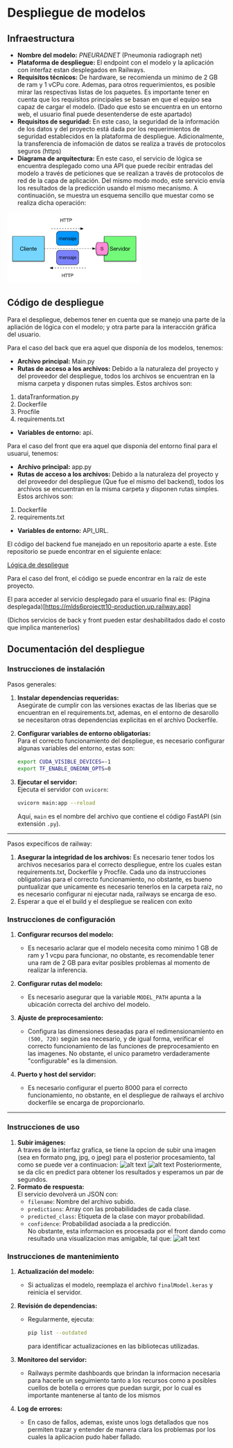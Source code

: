# Despliegue de modelos

## Infraestructura

- **Nombre del modelo:** *PNEURADNET* (Pneumonia radiograph net)
- **Plataforma de despliegue:** El endpoint con el modelo y la aplicación con interfaz estan desplegados en Railways.
- **Requisitos técnicos:** De hardware, se recomienda un minimo de 2 GB de ram y 1 vCPu core. Ademas, para otros requerimientos, es posible  mirar las respectivas listas de los paquetes. Es importante tener en cuenta que los requisitos principales se basan en que el equipo sea capaz de cargar el modelo. (Dado que esto se encuentra en un entorno web, el usuario final puede desentenderse de este apartado)
- **Requisitos de seguridad:** En este caso, la seguridad de la información de los datos y del proyecto está dada por los requerimientos de seguridad establecidos en la plataforma de despliegue. Adicionalmente, la transferencia de infomación de datos se realiza a través de protocolos seguros (https)
- **Diagrama de arquitectura:** En este caso, el servicio de lógica se encuentra desplegado como una API que puede recibir entradas del modelo a través de peticiones que se realizan a través de protocolos de red de la capa de aplicación. Del mismo modo modo, este servicio envía los resultados de la predicción usando el mismo mecanismo. A continuación, se muestra un esquema sencillo que muestar como se realiza dicha operación:

![Arquitectura](API.png)

## Código de despliegue

Para el despliegue, debemos tener en cuenta que se manejo una parte de la apliación de lógica con el modelo; y otra parte para la interacción gráfica del usuario. 

Para el caso del back que era aquel que disponía de los modelos, tenemos:

- **Archivo principal:** Main.py
- **Rutas de acceso a los archivos:** Debido a la naturaleza del proyecto y del proveedor del despliegue, todos los archivos se encuentran en la misma carpeta y disponen rutas simples.
Estos archivos son:
1. dataTranformation.py
2. Dockerfile
3. Procfile
4. requirements.txt

- **Variables de entorno:** api.

Para el caso del front que era aquel que disponía del entorno final para el usuarui, tenemos:

- **Archivo principal:** app.py
- **Rutas de acceso a los archivos:** Debido a la naturaleza del proyecto y del proveedor del despliegue (Que fue el mismo del backend), todos los archivos se encuentran en la misma carpeta y disponen rutas simples.
Estos archivos son:
1. Dockerfile
2. requirements.txt

- **Variables de entorno:** API_URL.

El código del backend fue manejado en un repositorio aparte a este. Este repositorio se puede encontrar en el siguiente enlace:

[Lógica de despliegue](https://github.com/dfadames/MLDS6_project_frontend_and_api)

Para el caso del front, el código se puede encontrar en la raíz de este proyecto.

El para acceder al servicio desplegado para el usuario final es: (Página desplegada)[https://mlds6projectt10-production.up.railway.app]

(Dichos servicios de back y front pueden estar deshabilitados dado el costo que implica mantenerlos)

## Documentación del despliegue

### **Instrucciones de instalación**  
Pasos generales:


1. **Instalar dependencias requeridas:**  
   Asegúrate de cumplir con las versiones exactas de las liberias que se encuentran en el requirements.txt,  ademas, en el entorno de desarollo se necesitaron otras dependencias explicitas en el archivo Dockerfile. 


2. **Configurar variables de entorno obligatorias:**  
   Para el correcto funcionamiento del despliegue, es necesario configurar algunas variables del entorno, estas son:
   ```bash
   export CUDA_VISIBLE_DEVICES=-1
   export TF_ENABLE_ONEDNN_OPTS=0
   ```

3. **Ejecutar el servidor:**  
   Ejecuta el servidor con `uvicorn`:  
   ```bash
   uvicorn main:app --reload
   ```  
   Aquí, `main` es el nombre del archivo que contiene el código FastAPI (sin extensión `.py`).

---

Pasos expecificos de railway:

1. **Asegurar la integridad de los archivos:** 
    Es necesario tener todos los archivos necesarios para el correcto despliegue, entre los cuales estan requirements.txt, Dockerfile y Procfile.  Cada uno da instrucciones 
    obligatorias para el correcto funcionamiento, no obstante, es bueno puntualizar que unicamente es necesario tenerlos en la carpeta raiz, no es necesario configurar ni ejecutar nada, railways se encarga de eso.
2. Esperar a que el el build y el despliegue se realicen con exito

### **Instrucciones de configuración**  

1. **Configurar recursos del modelo:**  
   - Es necesario aclarar que el modelo necesita como minimo 1 GB de ram y 1 vcpu para funcionar, no obstante, es recomendable tener una ram de 2 GB para evitar posibles problemas al momento de realizar la inferencia.

2. **Configurar rutas del modelo:**  
   - Es necesario asegurar  que la variable `MODEL_PATH` apunta a la ubicación correcta del archivo del modelo.

3. **Ajuste de preprocesamiento:**  
   - Configura las dimensiones deseadas para el redimensionamiento en `(500, 720)` según sea necesario, y de igual forma, verificar el correcto funcionamiento de las funciones de preprocesamiento en las imagenes. No obstante, el unico parametro verdaderamente "configurable" es la dimension.

4. **Puerto y host del servidor:**  
   - Es necesario configurar el puerto 8000 para el correcto funcionamiento, no obstante, en el despliegue de railways el archivo dockerfile se encarga de proporcionarlo.

---

### **Instrucciones de uso**  

1. **Subir imágenes:**  
    A traves de la interfaz grafica, se tiene la opcion de subir una imagen (sea en formato png, jpg, o jpeg) para el posterior procesamiento, tal como se puede ver a continuacion:
    ![alt text](image.png)
    ![alt text](image-1.png)
    Posteriormente, se da clic en predict para obtener los resultados y esperamos un par de segundos.
2. **Formato de respuesta:**  
   El servicio devolverá un JSON con:  
   - `filename`: Nombre del archivo subido.  
   - `predictions`: Array con las probabilidades de cada clase.  
   - `predicted_class`: Etiqueta de la clase con mayor probabilidad.  
   - `confidence`: Probabilidad asociada a la predicción.  
    No obstante, esta informacion es procesada por  el front dando como resultado una visualizacion mas amigable, tal que:
    ![alt text](image-2.png)

### **Instrucciones de mantenimiento**  

1. **Actualización del modelo:**  
   - Si actualizas el modelo, reemplaza el archivo `finalModel.keras` y reinicia el servidor.

2. **Revisión de dependencias:**  
   - Regularmente, ejecuta:  
     ```bash
     pip list --outdated
     ```  
     para identificar actualizaciones en las bibliotecas utilizadas.

3. **Monitoreo del servidor:**  
   - Railways permite dashboards que brindan la informacion necesaria para hacerle un seguimiento tanto a los recursos como a posibles cuellos de botella o errores que puedan surgir, por lo cual es importante mantenerse al tanto de los mismos

4. **Log de errores:**  
   - En caso de fallos, ademas, existe unos logs detallados que nos permiten trazar y entender de manera clara los problemas por los cuales la aplicacion pudo haber fallado.


